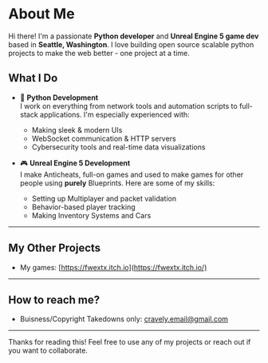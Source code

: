 # About Me

Hi there! I'm a passionate **Python developer** and **Unreal Engine 5 game dev** based in **Seattle, Washington**. I love building open source scalable python projects to make the web better - one project at a time.
## What I Do

- 🐍 **Python Development**  
  I work on everything from network tools and automation scripts to full-stack applications. I'm especially experienced with:
  - Making sleek & modern UIs
  - WebSocket communication & HTTP servers
  - Cybersecurity tools and real-time data visualizations

- 🎮 **Unreal Engine 5 Development**  
  I make Anticheats, full-on games and used to make games for other people using **purely** Blueprints. Here are some of my skills:
  - Setting up Multiplayer and packet validation
  - Behavior-based player tracking
  - Making Inventory Systems and Cars

---

## My Other Projects

- My games: [https://fwextx.itch.io](https://fwextx.itch.io/)

---

## How to reach me?

- Buisness/Copyright Takedowns only: cravely.email@gmail.com

---

Thanks for reading this! Feel free to use any of my projects or reach out if you want to collaborate.
